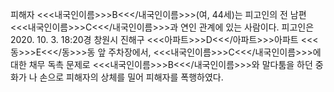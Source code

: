 피해자 <<<내국인이름>>>B<<</내국인이름>>>(여, 44세)는 피고인의 전 남편 <<<내국인이름>>>C<<</내국인이름>>>과 연인 관계에 있는 사람이다.
피고인은 2020. 10. 3. 18:20경 창원시 진해구 <<<아파트>>>D<<</아파트>>>아파트 <<<동>>>E<<</동>>>동 앞 주차장에서, <<<내국인이름>>>C<<</내국인이름>>>에 대한 채무 독촉 문제로 <<<내국인이름>>>B<<</내국인이름>>>와 말다툼을 하던 중 화가 나 손으로 피해자의 상체를 밀어 피해자를 폭행하였다.